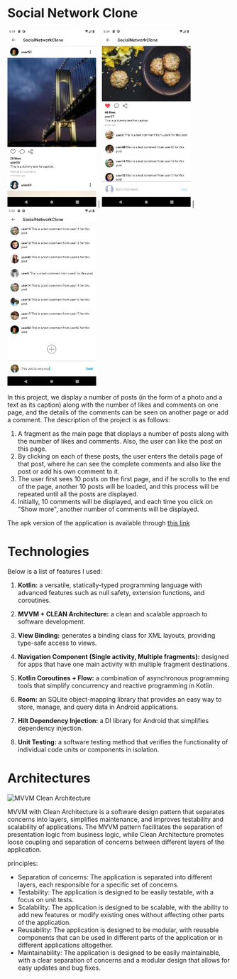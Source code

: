 
# Social Network Clone

<img src="https://raw.githubusercontent.com/miladisaei/SocialNetworkClone/master/screenshots/screenshot1.JPG" data-canonical-src="https://gyazo.com/eb5c5741b6a9a16c692170a41a49c858.png" width="200" height="400" /> | <img src="https://raw.githubusercontent.com/miladisaei/SocialNetworkClone/master/screenshots/screenshot2.JPG" data-canonical-src="https://gyazo.com/eb5c5741b6a9a16c692170a41a49c858.png" width="200" height="400" /> | <img src="https://raw.githubusercontent.com/miladisaei/SocialNetworkClone/master/screenshots/screenshot3.JPG" data-canonical-src="https://gyazo.com/eb5c5741b6a9a16c692170a41a49c858.png" width="200" height="400" />  

In this project, we display a number of posts (in the form of a photo and a text as its caption) along with the number of likes and comments on one page, and the details of the comments can be seen on another page or add a comment. The description of the project is as follows:
1. A fragment as the main page that displays a number of posts along with the number of likes and comments. Also, the user can like the post on this page.
2. By clicking on each of these posts, the user enters the details page of that post, where he can see the complete comments and also like the post or add his own comment to it.
3. The user first sees 10 posts on the first page, and if he scrolls to the end of the page, another 10 posts will be loaded, and this process will be repeated until all the posts are displayed.
4. Initially, 10 comments will be displayed, and each time you click on "Show more", another number of comments will be displayed.

The apk version of the application is available through [this link](https://1drv.ms/u/s!AradwCVm9utTi1kWLmUfbmWajtV1?e=AeQaLE)


# Technologies

Below is a list of features I used:

1.  **Kotlin:** a versatile, statically-typed programming language with advanced features such as null safety, extension functions, and coroutines.

2. **MVVM + CLEAN Architecture:** a clean and scalable approach to software development.

3. **View Binding:** generates a binding class for XML layouts, providing type-safe access to views.

4. **Navigation Component (Single activity, Multiple fragments):** designed for apps that have one main activity with multiple fragment destinations.

5. **Kotlin Coroutines + Flow:** a combination of asynchronous programming tools that simplify concurrency and reactive programming in Kotlin.

6. **Room:** an SQLite object-mapping library that provides an easy way to store, manage, and query data in Android applications.

7. **Hilt Dependency Injection:** a DI library for Android that simplifies dependency injection.

8. **Unit Testing:** a software testing method that verifies the functionality of individual code units or components in isolation.


# Architectures
![MVVM Clean Architecture](https://i.ibb.co/RzSR4nv/MVVM-Clean-Architecture.png)


MVVM with Clean Architecture is a software design pattern that separates concerns into layers, simplifies maintenance, and improves testability and scalability of applications. The MVVM pattern facilitates the separation of presentation logic from business logic, while Clean Architecture promotes loose coupling and separation of concerns between different layers of the application.

principles:
-   Separation of concerns: The application is separated into different layers, each responsible for a specific set of concerns.
-   Testability: The application is designed to be easily testable, with a focus on unit tests.
-   Scalability: The application is designed to be scalable, with the ability to add new features or modify existing ones without affecting other parts of the application.
-   Reusability: The application is designed to be modular, with reusable components that can be used in different parts of the application or in different applications altogether.
-   Maintainability: The application is designed to be easily maintainable, with a clear separation of concerns and a modular design that allows for easy updates and bug fixes.